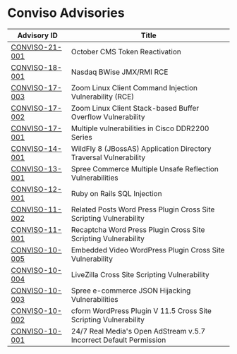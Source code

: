 # Conviso Advisories

| Advisory ID | Title |
|-------------|-------|
| [CONVISO-21-001](https://github.com/convisoappsec/advisories/blob/master/2021/CONVISO-21-001.txt) | October CMS Token Reactivation |
| [CONVISO-18-001](https://github.com/convisoappsec/advisories/blob/master/2018/CONVISO-18-001.txt) | Nasdaq BWise JMX/RMI RCE |
| [CONVISO-17-003](https://github.com/convisoappsec/advisories/blob/master/2017/CONVISO-17-003.txt) | Zoom Linux Client Command Injection Vulnerability (RCE) |
| [CONVISO-17-002](https://github.com/convisoappsec/advisories/blob/master/2017/CONVISO-17-002.txt) | Zoom Linux Client Stack-based Buffer Overflow Vulnerability |
| [CONVISO-17-001](https://github.com/convisoappsec/advisories/blob/master/2017/CONVISO-17-001.txt) | Multiple vulnerabilities in Cisco DDR2200 Series |
| [CONVISO-14-001](https://github.com/convisoappsec/advisories/blob/master/2014/CONVISO-14-001.txt) | WildFly 8 (JBossAS) Application Directory Traversal Vulnerability |
| [CONVISO-13-001](https://github.com/convisoappsec/advisories/blob/master/2013/CONVISO-13-001.txt) | Spree Commerce Multiple Unsafe Reflection Vulnerabilities |
| [CONVISO-12-001](https://github.com/convisoappsec/advisories/blob/master/2012/CONVISO-12-001.txt) | Ruby on Rails SQL Injection |
| [CONVISO-11-002](https://github.com/convisoappsec/advisories/blob/master/2011/CONVISO-11-002.txt) | Related Posts Word Press Plugin Cross Site Scripting Vulnerability|
| [CONVISO-11-001](https://github.com/convisoappsec/advisories/blob/master/2011/CONVISO-11-001.txt) | Recaptcha Word Press Plugin Cross Site Scripting Vulnerability|
| [CONVISO-10-005](https://github.com/convisoappsec/advisories/blob/master/2010/CONVISO-10-005.txt) | Embedded Video WordPress Plugin Cross Site Vulnerability |
| [CONVISO-10-004](https://github.com/convisoappsec/advisories/blob/master/2010/CONVISO-10-004.txt) | LiveZilla Cross Site Scripting Vulnerability |
| [CONVISO-10-003](https://github.com/convisoappsec/advisories/blob/master/2010/CONVISO-10-003.txt) | Spree e-commerce JSON Hijacking Vulnerabilities |
| [CONVISO-10-002](https://github.com/convisoappsec/advisories/blob/master/2010/CONVISO-10-002.txt) | cform WordPress Plugin V 11.5 Cross Site Scripting Vulnerability |
| [CONVISO-10-001](https://github.com/convisoappsec/advisories/blob/master/2010/CONVISO-10-001.txt) | 24/7 Real Media's Open AdStream v.5.7 Incorrect Default Permission |
